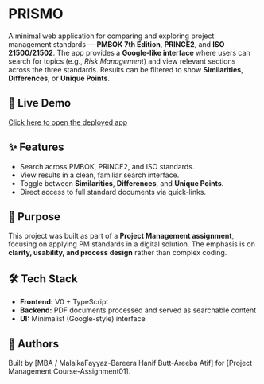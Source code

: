 # PRISMO

A minimal web application for comparing and exploring project management standards — **PMBOK 7th Edition**, **PRINCE2**, and **ISO 21500/21502**.
The app provides a **Google-like interface** where users can search for topics (e.g., *Risk Management*) and view relevant sections across the three standards. Results can be filtered to show **Similarities**, **Differences**, or **Unique Points**.

## 🚀 Live Demo

[Click here to open the deployed app](https://pm-assignment01.vercel.app/)

## ✨ Features

* Search across PMBOK, PRINCE2, and ISO standards.
* View results in a clean, familiar search interface.
* Toggle between **Similarities**, **Differences**, and **Unique Points**.
* Direct access to full standard documents via quick-links.

## 📌 Purpose

This project was built as part of a **Project Management assignment**, focusing on applying PM standards in a digital solution. The emphasis is on **clarity, usability, and process design** rather than complex coding.

## 🛠️ Tech Stack

* **Frontend:** V0 + TypeScript
* **Backend:** PDF documents processed and served as searchable content
* **UI:** Minimalist (Google-style) interface

## 👥 Authors

Built by [MBA / MalaikaFayyaz-Bareera Hanif Butt-Areeba Atif] for [Project Management Course-Assignment01].



